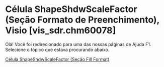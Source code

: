 
# Célula ShapeShdwScaleFactor (Seção Formato de Preenchimento), Visio [vis_sdr.chm60078]

Olá! Você foi redirecionado para uma das nossas páginas de Ajuda F1. Selecione o tópico que estava procurando abaixo.

[Célula ShapeShdwScaleFactor (Seção Fill Format)](http://msdn.microsoft.com/library/94ec06c5-8d2f-dd27-1eed-1abaf93daba8%28Office.15%29.aspx)
